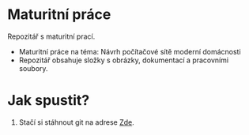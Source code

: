# Maturitní práce
Repozitář s maturitní prací.
- Maturitní práce na téma: Návrh počítačové sítě moderní domácnosti
- Repozitář obsahuje složky s obrázky, dokumentací a pracovními soubory.
# Jak spustit?
1. Stačí si stáhnout git na adrese [Zde](https://pixabay.com/vectors/moon-big-full-moon-big-moon-1898047/).

